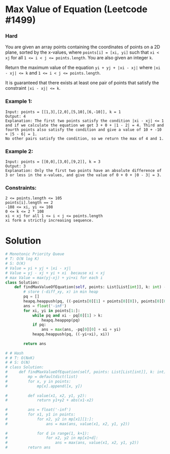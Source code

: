 Max Value of Equation (Leetcode #1499)
===============================
### Hard

You are given an array points containing the coordinates of points on a 2D plane, sorted by the x-values, where `points[i] = [xi, yi]` such that `xi < xj` for all 
`1 <= i < j <= points.length`. You are also given an integer `k`.

Return the maximum value of the equation `yi + yj + |xi - xj|` where `|xi - xj| <= k` and `1 <= i < j <= points.length`.

It is guaranteed that there exists at least one pair of points that satisfy the constraint `|xi - xj| <= k`.

 

### Example 1:
```
Input: points = [[1,3],[2,0],[5,10],[6,-10]], k = 1
Output: 4
Explanation: The first two points satisfy the condition |xi - xj| <= 1 and if we calculate the equation we get 3 + 0 + |1 - 2| = 4. Third and fourth points also satisfy the condition and give a value of 10 + -10 + |5 - 6| = 1.
No other pairs satisfy the condition, so we return the max of 4 and 1.
```

### Example 2:
```
Input: points = [[0,0],[3,0],[9,2]], k = 3
Output: 3
Explanation: Only the first two points have an absolute difference of 3 or less in the x-values, and give the value of 0 + 0 + |0 - 3| = 3.
 ```

### Constraints:
```
2 <= points.length <= 105
points[i].length == 2
-108 <= xi, yi <= 108
0 <= k <= 2 * 108
xi < xj for all 1 <= i < j <= points.length
xi form a strictly increasing sequence.
```

Solution
========

```python
# Monotonic Priority Queue
# T: O(N log K)
# S: O(K)
# Value = yi + yj + |xi - xj|
# Value = yj - xj + yi + xi  because xi < xj
# max Value = max(yj-xj) + yi+xi for each i
class Solution:
    def findMaxValueOfEquation(self, points: List[List[int]], k: int) -> int:
        # store (-diff_xy, x) in min heap
        pq = []
        heapq.heappush(pq, ((-points[0][1] + points[0][0]), points[0][0]))
        ans = float('-inf')
        for xi, yi in points[1:]:
            while pq and xi - pq[0][1] > k:
                heapq.heappop(pq)
            if pq:
                ans = max(ans, -pq[0][0] + xi + yi)
            heapq.heappush(pq, ((-yi+xi), xi))
            
        return ans
    
# # Hash
# # T: O(NxK)
# # S: O(N)
# class Solution:
#     def findMaxValueOfEquation(self, points: List[List[int]], k: int) -> int:
#         mp = defaultdict(list)
#         for x, y in points:
#             mp[x].append([x, y])
        
#         def value(x1, x2, y1, y2):
#             return y1+y2 + abs(x1-x2)
        
#         ans = float('-inf')
#         for x1, y1 in points:
#             for x2, y2 in mp[x1][1:]:
#                 ans = max(ans, value(x1, x2, y1, y2))
            
#             for d in range(1, k+1):
#                 for x2, y2 in mp[x1+d]:
#                     ans = max(ans, value(x1, x2, y1, y2))
#         return ans

```
